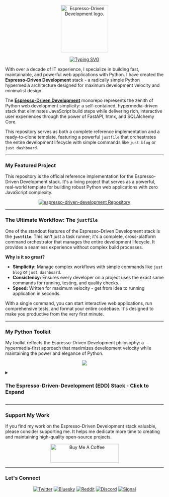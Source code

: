 <p align="center">
  <img src="https://github.com/dunamismax/espresso-driven-development/blob/main/shared/static/images/python-coffee.png" alt="Espresso-Driven Development logo." width="150"/>
</p>

<p align="center">
  <a href="https://github.com/dunamismax/espresso-driven-development">
    <img src="https://readme-typing-svg.demolab.com?font=Fira+Code&size=24&pause=1000&color=8B4513&center=true&vCenter=true&width=800&lines=IT+Director+%7C+Python+Developer;Creator+of+Espresso-Driven+Development;FastAPI+%2B+htmx+%2B+SQLAlchemy+Core;Zero+JavaScript%2C+Maximum+Velocity;Clone%2C+Configure%2C+and+Deploy!" alt="Typing SVG" />
  </a>
</p>

With over a decade of IT experience, I specialize in building fast, maintainable, and powerful web applications with Python. I have created the **Espresso-Driven Development** stack - a radically simple Python hypermedia architecture designed for maximum development velocity and minimalist design.

The **[Espresso-Driven Development](https://github.com/dunamismax/espresso-driven-development)** monorepo represents the zenith of Python web development simplicity: a self-contained, hypermedia-driven stack that eliminates JavaScript build steps while delivering rich, interactive user experiences through the power of FastAPI, htmx, and SQLAlchemy Core.

This repository serves as both a complete reference implementation and a ready-to-clone template, featuring a powerful `justfile` that orchestrates the entire development lifecycle with simple commands like `just blog` or `just dashboard`.

---

### My Featured Project

This repository is the official reference implementation for the Espresso-Driven Development stack. It's a living project that serves as a powerful, real-world template for building robust Python web applications with zero JavaScript complexity.

<p align="center">
  <a href="https://github.com/dunamismax/espresso-driven-development">
    <img src="https://github-readme-stats.vercel.app/api/pin/?username=dunamismax&repo=espresso-driven-development&theme=dracula&show_owner=true" alt="espresso-driven-development Repository" />
  </a>
</p>

---

### The Ultimate Workflow: The `justfile`

One of the standout features of the Espresso-Driven Development stack is the **`justfile`**. This isn't just a task runner; it's a complete, cross-platform command orchestrator that manages the entire development lifecycle. It provides a seamless experience without complex build processes.

**Why is it so great?**

- **Simplicity:** Manage complex workflows with simple commands like `just blog` or `just dashboard`.
- **Consistency:** Ensures every developer on a project uses the exact same commands for running, testing, and quality checks.
- **Speed:** Written for maximum velocity - get from idea to running application in seconds.

With a single command, you can start interactive web applications, run comprehensive tests, and format your entire codebase. It's designed to make you productive from the very first minute.

---

### My Python Toolkit

My toolkit reflects the Espresso-Driven Development philosophy: a hypermedia-first approach that maximizes development velocity while maintaining the power and elegance of Python.

<p align="center">
  <a href="https://skillicons.dev">
    <img src="https://skillicons.dev/icons?i=python,fastapi,sqlite,tailwind,html,css,linux,ubuntu" />
  </a>
</p>

<details>
<summary><h3>The Espresso-Driven-Development (EDD) Stack - Click to Expand</h3></summary>

# **The Espresso-Driven-Development (EDD) Stack**

---

This stack is engineered for maximum development velocity and minimalist design. It is for developers who want to move from idea to a running application with the fewest possible moving parts. By replacing the JavaScript build ecosystem and stripping away layers of abstraction, this stack uses a powerful, Python-centric hypermedia approach. The result is a radically simple, cohesive, and high-performance stack that is trivial to deploy and maintain.

---

### **Frontend: Hypermedia-Powered, No JS Build Step**

This frontend architecture is built on the principle of "HTML over the wire." It delivers rich, interactive user experiences by having the server handle logic and rendering, resulting in an incredibly simple and fast development loop.

- [**htmx**](https://htmx.org/docs/)
  - **Role:** Declarative Hypermedia Interactivity.
  - **Description:** The core of the frontend, htmx supercharges HTML with simple attributes, enabling dynamic server requests and page content swapping without writing JavaScript.
- [**Hyperscript**](https://hyperscript.org/docs/)
  - **Role:** Intuitive, Inline Event Handling.
  - **Description:** A companion to htmx for handling client-side behaviors. Its natural-language syntax allows for simple interactivity directly within HTML.
- [**Jinja Templates**](https://jinja.palletsprojects.com/en/3.1.x/)
  - **Role:** Powerful Server-Side HTML Rendering.
  - **Description:** The definitive templating engine for Python. Jinja constructs HTML on the server, weaving application data into templates sent to the browser.
- [**Tailwind CSS (via Play CDN)**](https://tailwindcss.com/docs/installation/play-cdn)
  - **Role:** Build-Free, Utility-First Styling.
  - **Description:** A complete, utility-first CSS framework for rapid UI development. The Play CDN provides full access to Tailwind in the browser, eliminating the need for `npm` or build steps.

---

### **Backend: High-Performance & Explicit**

This backend foundation is optimized for performance, developer ergonomics, and direct control, with a strong emphasis on Python's type-safety features.

- [**FastAPI**](https://fastapi.tiangolo.com/)
  - **Role:** Modern Python Web Framework.
  - **Description:** A high-performance framework for building APIs with Python, based on standard type hints. It serves the hypermedia-driven frontend with automatic data validation and documentation.
- [**SQLAlchemy Core**](https://docs.sqlalchemy.org/en/20/core/)
  - **Role:** Powerful SQL Expression Toolkit.
  - **Description:** Provides the full power of SQL through a Pythonic expression language, offering direct and granular control over database interactions.
- [**Uvicorn**](https://www.uvicorn.org/)
  - **Role:** Lightning-Fast ASGI Server.
  - **Description:** A high-performance ASGI server that acts as the production-ready engine for your FastAPI application, serving requests with incredible speed.
- [**Pydantic V2**](https://docs.pydantic.dev/latest/)
  - **Role:** Bulletproof Data Validation.
  - **Description:** Guarantees data integrity using Python type hints to validate, parse, and serialize data, integrating seamlessly with FastAPI.

---

### **Data & Background Processing: Lean & Self-Contained**

This data layer is designed for ultimate simplicity, with zero external service dependencies.

- [**SQLite**](https://www.sqlite.org/docs.html)
  - **Role:** Zero-Configuration Embedded Database.
  - **Description:** A self-contained, file-based SQL database that requires no setup or administration, ideal for rapid prototyping and simple deployments.
- [**FastAPI BackgroundTasks**](https://fastapi.tiangolo.com/tutorial/background-tasks/)
  - **Role:** Simple, In-Process Task Execution.
  - **Description:** For "fire-and-forget" operations that run in the background after a response is sent, requiring no external dependencies like message brokers or worker processes.

---

### **Development Workflow: Modern & Fast**

A cutting-edge Python development environment emphasizing speed, consistency, and an efficient developer experience.

- [**uv**](https://docs.astral.sh/uv/)
  - **Role:** All-in-One Python Project & Package Manager.
  - **Description:** An extremely fast tool, written in Rust, that replaces pip and venv, providing a significant speedup for dependency management.
- [**Ruff**](https://docs.astral.sh/ruff/)
  - **Role:** Blazing-Fast Python Linter & Formatter.
  - **Description:** Combines the functionality of tools like Flake8, isort, and Black into one Rust-powered binary for near-instantaneous feedback.
- [**mypy**](https://mypy.readthedocs.io/en/stable/)
  - **Role:** Static Type Checker for Error Prevention.
  - **Description:** The standard static type checker for Python, analyzing code to catch type-related errors before runtime.
- [**just**](https://github.com/casey/just)
  - **Role:** A Modern Command Runner.
  - **Description:** A simple tool for saving and running project-specific commands, acting as a modern, cross-platform alternative to `make`.

---

### **Authentication & Security: Lean & Controlled**

A direct and transparent approach to security, providing full control over the authentication flow.

- [**FastAPI Middleware & Dependencies**](https://fastapi.tiangolo.com/tutorial/middleware/)
  - **Role:** Custom Session-Based Authentication.
  - **Description:** Build a lean authentication system using FastAPI's own tools. Middleware can create a secure, cookie-based session, and dependencies can protect specific routes.
- [**passlib[bcrypt]**](https://passlib.readthedocs.io/en/stable/)
  - **Role:** Industry-Standard Password Hashing.
  - **Description:** A crucial library for protecting user credentials by providing a simple and secure way to hash and verify passwords using the bcrypt algorithm.

---

### **Deployment & Operations: Minimalist & Self-Hosted**

A lightweight, secure, and fully self-reliant deployment architecture designed for simplicity and control.

- [**Alpine Linux**](https://docs.alpinelinux.org/user-handbook/overview/)
  - **Role:** Secure & Minimalist Host OS.
  - **Description:** A security-focused and resource-efficient Linux distribution that serves as an ideal small-footprint base for your application.
- [**Caddy**](https://caddyserver.com/docs/)
  - **Role:** Zero-Effort HTTPS Web Server.
  - **Description:** A powerful web server providing automatic HTTPS certificate provisioning and renewal, serving as a secure reverse proxy with minimal configuration.
- [**systemd**](https://www.freedesktop.org/software/systemd/man/systemd.service.html)
  - **Role:** Native Process Management.
  - **Description:** The init system in most modern Linux distributions. Use simple `.service` files to manage the Uvicorn process, ensuring it runs on startup and restarts automatically.
- [**Python `logging` Module**](https://docs.python.org/3/library/logging.html)
  - **Role:** Dependency-Free Application Logging.
  - **Description:** The standard Python library for emitting event logs from your application, configurable to write to standard output or files.

</details>

---

### Support My Work

If you find my work on the Espresso-Driven Development stack valuable, please consider supporting me. It helps me dedicate more time to creating and maintaining high-quality open-source projects.

<p align="center">
  <a href="https://www.buymeacoffee.com/dunamismax" target="_blank"><img src="https://cdn.buymeacoffee.com/buttons/v2/default-yellow.png" alt="Buy Me A Coffee" style="height: 60px !important;width: 217px !important;" ></a>
</p>

---

### Let's Connect

<p align="center">
  <a href="https://twitter.com/dunamismax" target="_blank"><img src="https://img.shields.io/badge/Twitter-%231DA1F2.svg?&style=for-the-badge&logo=twitter&logoColor=white" alt="Twitter"></a>
  <a href="https://bsky.app/profile/dunamismax.bsky.social" target="_blank"><img src="https://img.shields.io/badge/Bluesky-blue?style=for-the-badge&logo=bluesky&logoColor=white" alt="Bluesky"></a>
  <a href="https://reddit.com/user/dunamismax" target="_blank"><img src="https://img.shields.io/badge/Reddit-%23FF4500.svg?&style=for-the-badge&logo=reddit&logoColor=white" alt="Reddit"></a>
  <a href="https://discord.com/users/dunamismax" target="_blank"><img src="https://img.shields.io/badge/Discord-dunamismax-7289DA.svg?style=for-the-badge&logo=discord&logoColor=white" alt="Discord"></a>
  <a href="https://signal.me/#p/+dunamismax.66" target="_blank"><img src="https://img.shields.io/badge/Signal-dunamismax.66-3A76F0.svg?style=for-the-badge&logo=signal&logoColor=white" alt="Signal"></a>
</p>
